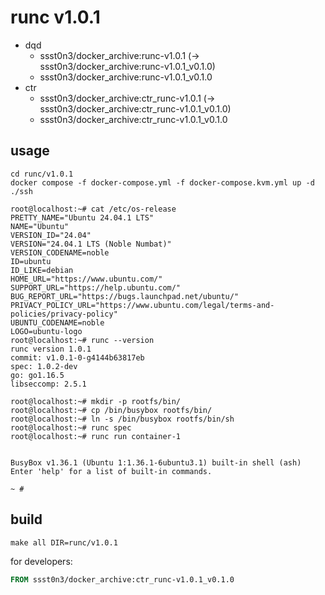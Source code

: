 # runc v1.0.1

* dqd
    * ssst0n3/docker_archive:runc-v1.0.1 (-> ssst0n3/docker_archive:runc-v1.0.1_v0.1.0)
    * ssst0n3/docker_archive:runc-v1.0.1_v0.1.0
* ctr
    * ssst0n3/docker_archive:ctr_runc-v1.0.1 (-> ssst0n3/docker_archive:ctr_runc-v1.0.1_v0.1.0)
    * ssst0n3/docker_archive:ctr_runc-v1.0.1_v0.1.0

## usage

```shell
cd runc/v1.0.1
docker compose -f docker-compose.yml -f docker-compose.kvm.yml up -d
./ssh
```

```shell
root@localhost:~# cat /etc/os-release 
PRETTY_NAME="Ubuntu 24.04.1 LTS"
NAME="Ubuntu"
VERSION_ID="24.04"
VERSION="24.04.1 LTS (Noble Numbat)"
VERSION_CODENAME=noble
ID=ubuntu
ID_LIKE=debian
HOME_URL="https://www.ubuntu.com/"
SUPPORT_URL="https://help.ubuntu.com/"
BUG_REPORT_URL="https://bugs.launchpad.net/ubuntu/"
PRIVACY_POLICY_URL="https://www.ubuntu.com/legal/terms-and-policies/privacy-policy"
UBUNTU_CODENAME=noble
LOGO=ubuntu-logo
root@localhost:~# runc --version
runc version 1.0.1
commit: v1.0.1-0-g4144b63817eb
spec: 1.0.2-dev
go: go1.16.5
libseccomp: 2.5.1
```

```shell
root@localhost:~# mkdir -p rootfs/bin/
root@localhost:~# cp /bin/busybox rootfs/bin/
root@localhost:~# ln -s /bin/busybox rootfs/bin/sh
root@localhost:~# runc spec
root@localhost:~# runc run container-1


BusyBox v1.36.1 (Ubuntu 1:1.36.1-6ubuntu3.1) built-in shell (ash)
Enter 'help' for a list of built-in commands.

~ # 
```

## build

```shell
make all DIR=runc/v1.0.1
```

for developers:

```dockerfile
FROM ssst0n3/docker_archive:ctr_runc-v1.0.1_v0.1.0
```